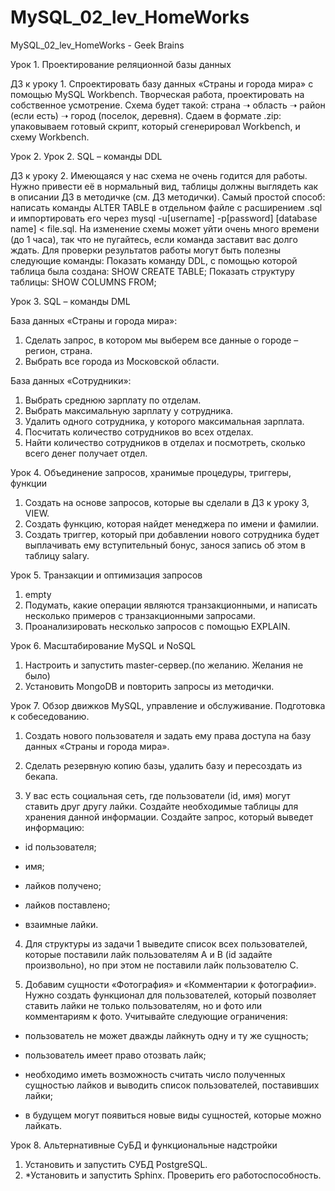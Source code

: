# MySQL_02_lev_HomeWorks
MySQL_02_lev_HomeWorks - Geek Brains

Урок 1. Проектирование реляционной базы данных

ДЗ к уроку 1. Спроектировать базу данных «Страны и города мира» с помощью MySQL Workbench. Творческая работа, проектировать на собственное усмотрение. Схема будет такой: страна ➝ область ➝ район (если есть) ➝ город (поселок, деревня). Сдаем в формате .zip: упаковываем готовый скрипт, который сгенерировал Workbench, и схему Workbench.


Урок 2. Урок 2. SQL – команды DDL

ДЗ к уроку 2. Имеющаяся у нас схема не очень годится для работы. Нужно привести её в нормальный вид, таблицы должны выглядеть как в описании ДЗ в методичке (см. ДЗ методички).
Самый простой способ: написать команды ALTER TABLE в отдельном файле с расширением .sql и импортировать его через 
mysql -u[username] -p[password] [database name] < file.sql.
На изменение схемы может уйти очень много времени (до 1 часа), так что не пугайтесь, если команда заставит вас долго ждать.
Для проверки результатов работы могут быть полезны следующие команды:
Показать команду DDL, с помощью которой таблица была создана:
SHOW CREATE TABLE<yourtable>;
Показать структуру таблицы:
SHOW COLUMNS FROM<yourtable>;


Урок 3. SQL – команды DML

База данных «Страны и города мира»:
1. Сделать запрос, в котором мы выберем все данные о городе – регион, страна.
2. Выбрать все города из Московской области.

База данных «Сотрудники»:
1. Выбрать среднюю зарплату по отделам.
2. Выбрать максимальную зарплату у сотрудника.
3. Удалить одного сотрудника, у которого максимальная зарплата.
4. Посчитать количество сотрудников во всех отделах.
5. Найти количество сотрудников в отделах и посмотреть, сколько всего денег получает отдел.

Урок 4. Объединение запросов, хранимые процедуры, триггеры, функции

1. Создать на основе запросов, которые вы сделали в ДЗ к уроку 3, VIEW.
2. Создать функцию, которая найдет менеджера по имени и фамилии.
3. Создать триггер, который при добавлении нового сотрудника будет выплачивать ему вступительный бонус, занося запись об этом в таблицу salary.

Урок 5. Транзакции и оптимизация запросов

1. empty
2. Подумать, какие операции являются транзакционными, и написать несколько примеров с транзакционными запросами.
3. Проанализировать несколько запросов с помощью EXPLAIN.

Урок 6. Масштабирование MySQL и NoSQL

1. Настроить и запустить master-сервер.(по желанию. Желания не было)
2. Установить MongoDB и повторить запросы из методички.

Урок 7. Обзор движков MySQL, управление и обслуживание. Подготовка к собеседованию.

1. Создать нового пользователя и задать ему права доступа на базу данных «Страны и города мира».
2. Сделать резервную копию базы, удалить базу и пересоздать из бекапа.

3. У вас есть социальная сеть, где пользователи (id, имя) могут ставить друг другу лайки.
Создайте необходимые таблицы для хранения данной информации. Создайте запрос, который
выведет информацию:

* id пользователя;

* имя;

* лайков получено;

* лайков поставлено;

* взаимные лайки.

4. Для структуры из задачи 1 выведите список всех пользователей, которые поставили лайк
пользователям A и B (id задайте произвольно), но при этом не поставили лайк пользователю C.

5. Добавим сущности «Фотография» и «Комментарии к фотографии». Нужно создать
функционал для пользователей, который позволяет ставить лайки не только пользователям, но и
фото или комментариям к фото. Учитывайте следующие ограничения:

* пользователь не может дважды лайкнуть одну и ту же сущность;

* пользователь имеет право отозвать лайк;

* необходимо иметь возможность считать число полученных сущностью лайков и выводить список пользователей, поставивших лайки;

* в будущем могут появиться новые виды сущностей, которые можно лайкать.

Урок 8. Альтернативные СуБД и функциональные надстройки

1. Установить и запустить СУБД PostgreSQL.
2. *Установить и запустить Sphinx. Проверить его работоспособность.